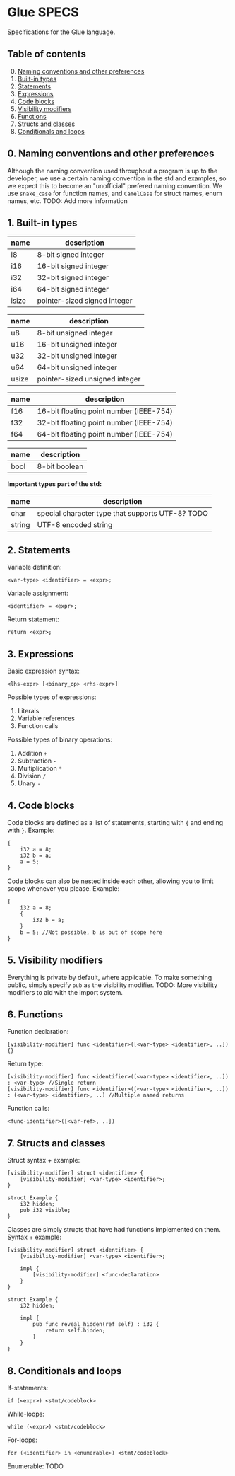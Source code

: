 # Glue SPECS
Specifications for the Glue language.

## Table of contents
0. [Naming conventions and other preferences](https://github.com/GlueLanguage/Glue/blob/main/SPECS.md#0-naming-conventions-and-other-preferences)
1. [Built-in types](https://github.com/GlueLanguage/Glue/blob/main/SPECS.md#1-built-in-types)
2. [Statements](https://github.com/GlueLanguage/Glue/blob/main/SPECS.md#2-statements)
3. [Expressions](https://github.com/GlueLanguage/Glue/blob/main/SPECS.md#3-expressions)
4. [Code blocks](https://github.com/GlueLanguage/Glue/blob/main/SPECS.md#4-code-blocks)
5. [Visibility modifiers](https://github.com/GlueLanguage/Glue/blob/main/SPECS.md#5-visibility-modifiers)
6. [Functions](https://github.com/GlueLanguage/Glue/blob/main/SPECS.md#6-functions)
7. [Structs and classes](https://github.com/GlueLanguage/Glue/blob/main/SPECS.md#7-structs-and-classes)
8. [Conditionals and loops](https://github.com/GlueLanguage/Glue/blob/main/SPECS.md#8-conditionals-and-loops)

## 0. Naming conventions and other preferences
Although the naming convention used throughout a program is up to the developer, we use a certain naming convention in the std and examples, so we expect this to become an "unofficial" prefered naming convention. We use `snake_case` for function names, and `CamelCase` for struct names, enum names, etc.
TODO: Add more information

## 1. Built-in types
name | description
-----|--------------
i8     | 8-bit signed integer
i16    | 16-bit signed integer
i32    | 32-bit signed integer
i64    | 64-bit signed integer
isize  | pointer-sized signed integer

name | description
-----|--------------
u8     | 8-bit unsigned integer
u16    | 16-bit unsigned integer
u32    | 32-bit unsigned integer
u64    | 64-bit unsigned integer
usize  | pointer-sized unsigned integer

name | description
-----|--------------
f16 | 16-bit floating point number (IEEE-754)
f32 | 32-bit floating point number (IEEE-754)
f64 | 64-bit floating point number (IEEE-754)

name | description
-----|--------------
bool | 8-bit boolean

**Important types part of the std:**

name | description
-----|--------------
char   | special character type that supports UTF-8? TODO
string | UTF-8 encoded string

## 2. Statements
Variable definition:
```
<var-type> <identifier> = <expr>;
```

Variable assignment:
```
<identifier> = <expr>;
```

Return statement:
```glue
return <expr>;
```

## 3. Expressions
Basic expression syntax:
```
<lhs-expr> [<binary_op> <rhs-expr>]
```

Possible types of expressions:
1. Literals
2. Variable references
3. Function calls

Possible types of binary operations:
1. Addition `+`
2. Subtraction `-`
3. Multiplication `*`
4. Division `/`
5. Unary `-`

## 4. Code blocks
Code blocks are defined as a list of statements, starting with `{` and ending with `}`.
Example:
```glue
{
	i32 a = 8;
	i32 b = a;
	a = 5;
}
```

Code blocks can also be nested inside each other, allowing you to limit scope whenever you please.
Example:
```glue
{
	i32 a = 8;
	{
		i32 b = a;
	}
	b = 5; //Not possible, b is out of scope here
}
```

## 5. Visibility modifiers
Everything is private by default, where applicable.
To make something public, simply specify `pub` as the visibility modifier.
TODO: More visibility modifiers to aid with the import system.

## 6. Functions
Function declaration:
```
[visibility-modifier] func <identifier>([<var-type> <identifier>, ..]) {}
```
Return type:
```
[visibility-modifier] func <identifier>([<var-type> <identifier>, ..]) : <var-type> //Single return
[visibility-modifier] func <identifier>([<var-type> <identifier>, ..]) : (<var-type> <identifier>, ..) //Multiple named returns
```

Function calls:
```
<func-identifier>([<var-ref>, ..])
```

## 7. Structs and classes
Struct syntax + example:
```
[visibility-modifier] struct <identifier> {
	[visibility-modifier] <var-type> <identifier>;
}
```

```glue
struct Example {
	i32 hidden;
	pub i32 visible;
}
```

Classes are simply structs that have had functions implemented on them. Syntax + example:
```
[visibility-modifier] struct <identifier> {
	[visibility-modifier] <var-type> <identifier>;

	impl {
		[visibility-modifier] <func-declaration>
	}
}
```

```glue
struct Example {
	i32 hidden;

	impl {
		pub func reveal_hidden(ref self) : i32 {
			return self.hidden;
		}
	}
}
```

## 8. Conditionals and loops
If-statements:
```
if (<expr>) <stmt/codeblock>
```

While-loops:
```
while (<expr>) <stmt/codeblock>
```

For-loops:
```
for (<identifier> in <enumerable>) <stmt/codeblock>
```

Enumerable: TODO
